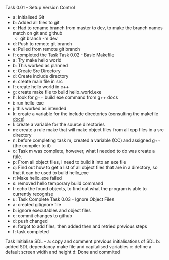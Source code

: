 
Task 0.01 - Setup Version Control
- a: Initialised Git
- b: Added all files to git 
- c: Had to rename branch from master to dev, to make the branch names match on git and github 
    - git branch -m dev
- d: Push to remote git branch
- e: Pulled from remote git branch
- f: completed the Task
Task 0.02 - Basic Makefile
- a: Try make hello world
- b: This worked as planned
- c: Create Src Directory
- d: Create include directory
- e: create main file in src
- f: create hello world in c++
- g: create make file to build hello_world.exe
- h: look for g++ build exe command from g++ docs
- i: run hello_exe
- j: this worked as intended
- k: create a variable for the include directories (consulting the makefile [docs](https://www.gnu.org/software/make/manual/html_node/Introduction.html))
- l: create a variable for the source directories
- m: create a rule make that will make object files from all cpp files in a src directory
- n: before completing task m, created a variable (CC) and assigned g++ (the compiler to it)
- o: Task m was complete, however, what I needed to do was create a rule.
- p: From all object files, I need to build it into an exe file
- q: Find out how to get a list of all object files that are in a directory, so that it can be used to build hello_exe
- r: Make hello_exe failed
- s: removed hello temporary build command
- t: echo the found objects, to find out what the program is able to currently recognise
- u: Task Complete
Task 0.03 - Ignore Object Files 
- a: created gitignore file
- b: ignore executables and object files
- c: commit changes to github
- d: push changed
- e: forgot to add files, then added then and retried previous steps
- f: task completed

Task Initialise SDL -
a: copy and comment previous initialisations of SDL
b: added SDL dependancy make file and capitalised variables
c: define a default screen width and height
d: Done and commited